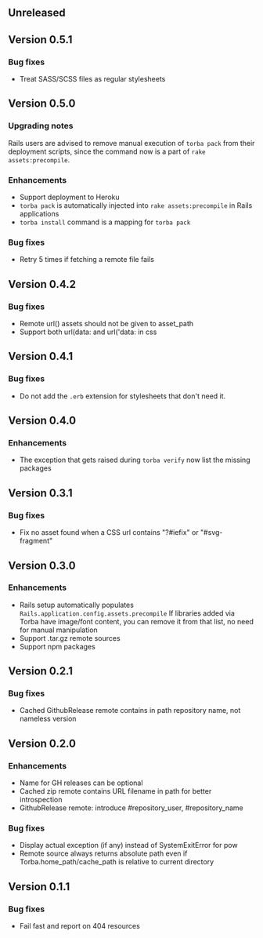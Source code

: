 ## Unreleased

## Version 0.5.1

### Bug fixes

* Treat SASS/SCSS files as regular stylesheets

## Version 0.5.0

### Upgrading notes

Rails users are advised to remove manual execution of `torba pack` from
their deployment scripts, since the command now is a part of
`rake assets:precompile`.

### Enhancements

* Support deployment to Heroku
* `torba pack` is automatically injected into `rake assets:precompile`
  in Rails applications
* `torba install` command is a mapping for `torba pack`

### Bug fixes

* Retry 5 times if fetching a remote file fails

## Version 0.4.2

### Bug fixes

* Remote url() assets should not be given to asset_path
* Support both url(data: and url('data: in css

## Version 0.4.1

### Bug fixes

* Do not add the `.erb` extension for stylesheets that don't need it.

## Version 0.4.0

### Enhancements

* The exception that gets raised during `torba verify` now list the missing
  packages

## Version 0.3.1

### Bug fixes

* Fix no asset found when a CSS url contains "?#iefix" or "#svg-fragment"

## Version 0.3.0

### Enhancements

* Rails setup automatically populates `Rails.application.config.assets.precompile`
  If libraries added via Torba have image/font content, you can remove it from
  that list, no need for manual manipulation
* Support .tar.gz remote sources
* Support npm packages

## Version 0.2.1

### Bug fixes

* Cached GithubRelease remote contains in path repository name, not nameless
  version

## Version 0.2.0

### Enhancements

* Name for GH releases can be optional
* Cached zip remote contains URL filename in path for better introspection
* GithubRelease remote: introduce #repository_user, #repository_name

### Bug fixes

* Display actual exception (if any) instead of SystemExitError for pow
* Remote source always returns absolute path even if Torba.home_path/cache_path
  is relative to current directory

## Version 0.1.1

### Bug fixes

* Fail fast and report on 404 resources
